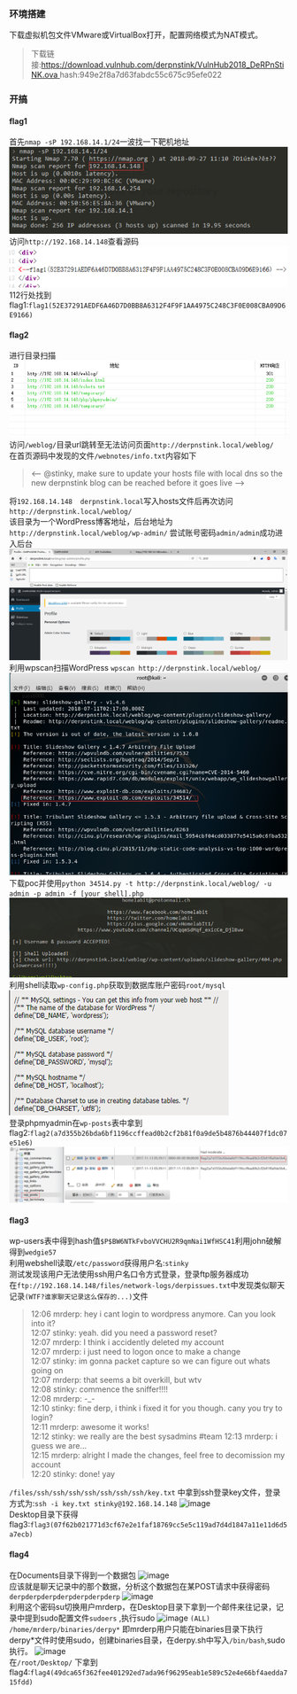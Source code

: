 ### 环境搭建
下载虚拟机包文件VMware或VirtualBox打开，配置网络模式为NAT模式。  
>下载链接:[https://download.vulnhub.com/derpnstink/VulnHub2018_DeRPnStiNK.ova ](https://download.vulnhub.com/derpnstink/VulnHub2018_DeRPnStiNK.ova)
hash:949e2f8a7d63fabdc55c675c95efe022    
### 开搞
#### flag1
首先```nmap -sP 192.168.14.1/24```一波找一下靶机地址
![nmap -sP 192.168.14.1/24](https://raw.githubusercontent.com/trialv/vulnhub_test/master/DeRPnStiNK/png_1.png)    
访问```http://192.168.14.148```查看源码
![image](https://raw.githubusercontent.com/trialv/vulnhub_test/master/DeRPnStiNK/png_2.png)    
112行处找到flag1:```flag1(52E37291AEDF6A46D7D0BB8A6312F4F9F1AA4975C248C3F0E008CBA09D6E9166)```
#### flag2
进行目录扫描
![image](https://raw.githubusercontent.com/trialv/vulnhub_test/master/DeRPnStiNK/png_3.png)    
访问```/weblog/```目录url跳转至无法访问页面```http://derpnstink.local/weblog/```    
在首页源码中发现的文件```/webnotes/info.txt```内容如下
><-- @stinky, make sure to update your hosts file with local dns so the new derpnstink blog can be reached before it goes live -->    

将```192.168.14.148  derpnstink.local```写入hosts文件后再次访问```http://derpnstink.local/weblog/```  
该目录为一个WordPress博客地址，后台地址为```http://derpnstink.local/weblog/wp-admin/```
尝试账号密码```admin/admin```成功进入后台
![image](https://raw.githubusercontent.com/trialv/vulnhub_test/master/DeRPnStiNK/png_4.png)   
利用wpscan扫描WordPress ```wpscan http://derpnstink.local/weblog/```
![image](https://raw.githubusercontent.com/trialv/vulnhub_test/master/DeRPnStiNK/png_5.png)    
下载poc并使用```python 34514.py -t http://derpnstink.local/weblog/ -u admin -p admin -f [your_shell].php```
![image](https://raw.githubusercontent.com/trialv/vulnhub_test/master/DeRPnStiNK/png_6.png)    
利用shell读取```wp-config.php```获取到数据库账户密码```root/mysql```
![image](https://raw.githubusercontent.com/trialv/vulnhub_test/master/DeRPnStiNK/png_7.png)    
登录phpmyadmin在```wp-posts```表中拿到flag2:```flag2(a7d355b26bda6bf1196ccffead0b2cf2b81f0a9de5b4876b44407f1dc07e51e6)``` 
![image](https://raw.githubusercontent.com/trialv/vulnhub_test/master/DeRPnStiNK/png_8.png)    
#### flag3
wp-users表中得到hash值```$P$BW6NTkFvboVVCHU2R9qmNai1WfHSC41```利用john破解得到```wedgie57```   
利用webshell读取```/etc/password```获得用户名:```stinky```   
测试发现该用户无法使用ssh用户名口令方式登录，登录ftp服务器成功   
在```ftp://192.168.14.148/files/network-logs/derpissues.txt```中发现类似聊天记录```(WTF?谁家聊天记录这么保存的...)```文件  
>12:06 mrderp: hey i cant login to wordpress anymore. Can you look into it?   
12:07 stinky: yeah. did you need a password reset?   
12:07 mrderp: I think i accidently deleted my account   
12:07 mrderp: i just need to logon once to make a change   
12:07 stinky: im gonna packet capture so we can figure out whats going on   
12:07 mrderp: that seems a bit overkill, but wtv   
12:08 stinky: commence the sniffer!!!!   
12:08 mrderp: -_-   
12:10 stinky: fine derp, i think i fixed it for you though. cany you try to login?   
12:11 mrderp: awesome it works!   
12:12 stinky: we really are the best sysadmins #team
12:13 mrderp: i guess we are...   
12:15 mrderp: alright I made the changes, feel free to decomission my account   
12:20 stinky: done! yay

```/files/ssh/ssh/ssh/ssh/ssh/ssh/ssh/key.txt``` 中拿到ssh登录key文件，登录方式为:```ssh -i key.txt stinky@192.168.14.148``` 
![image](https://raw.githubusercontent.com/trialv/vulnhub_test/master/DeRPnStiNK/png_9.png)   
Desktop目录下获得flag3:```flag3(07f62b021771d3cf67e2e1faf18769cc5e5c119ad7d4d1847a11e11d6d5a7ecb)``` 
#### flag4
在Documents目录下得到一个数据包
![image](https://raw.githubusercontent.com/trialv/vulnhub_test/master/DeRPnStiNK/png_10.png)   
应该就是聊天记录中的那个数据，分析这个数据包在某POST请求中获得密码```derpderpderpderpderpderpderp```
![image](https://raw.githubusercontent.com/trialv/vulnhub_test/master/DeRPnStiNK/png_11.png)    
利用这个密码su切换用户mrderp，在Desktop目录下拿到一个邮件来往记录，记录中提到sudo配置文件```sudoers``` ,执行sudo
![image](https://raw.githubusercontent.com/trialv/vulnhub_test/master/DeRPnStiNK/png_12.png)
```(ALL) /home/mrderp/binaries/derpy*``` 即mrderp用户只能在binaries目录下执行derpy*文件时使用sudo，创建binaries目录，在derpy.sh中写入```/bin/bash```,sudo执行。
![image](https://raw.githubusercontent.com/trialv/vulnhub_test/master/DeRPnStiNK/png_13.png)   
在```/root/Desktop/``` 下拿到flag4:```flag4(49dca65f362fee401292ed7ada96f96295eab1e589c52e4e66bf4aedda715fdd)```
